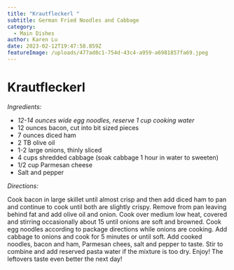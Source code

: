 ```yaml
---
title: "Krautfleckerl "
subtitle: German Fried Noodles and Cabbage
category:
  - Main Dishes
author: Karen Lu
date: 2023-02-12T19:47:58.859Z
featureImage: /uploads/477ad8c1-754d-43c4-a959-a6981857fa69.jpeg
---
```

# Krautfleckerl 

*Ingredients:*

* *12-14 ounces wide egg noodles, reserve 1 cup cooking water*
* 12 ounces bacon, cut into bit sized pieces
* 7 ounces diced ham
* 2 TB olive oil
* 1-2 large onions, thinly sliced
* 4 cups shredded cabbage (soak cabbage 1 hour in water to sweeten)
* 1/2 cup Parmesan cheese
* Salt and pepper

*Directions:*

Cook bacon in large skillet until almost crisp and then add diced ham to pan and continue to cook until both are slightly crispy.  Remove from pan leaving behind fat and add olive oil and onion.  Cook over medium low heat, covered and stirring occasionally about 15 until onions are soft and browned.  Cook egg noodles according to package directions while onions are cooking.  Add cabbage to onions and cook for 5 minutes or until soft.  Add cooked noodles, bacon and ham, Parmesan chees, salt and pepper to taste.  Stir to combine and add reserved pasta water if the mixture is too dry.  Enjoy!  The leftovers taste even better the next day!
